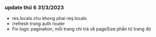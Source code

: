 ### update thứ 6 31/3/2023

-  res.locals chu khong phai req.locals
-  /refresh trong auth router
-  Fix logic pagination, mỗi trang chỉ trả về pageSize phần tử trang đó
